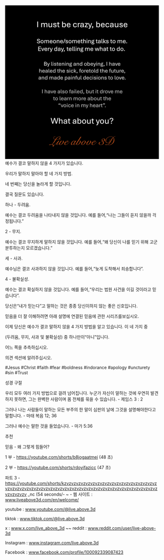 ![Video cover image](../cover.jpg)
예수가 결코 말하지 않을 4 가지가 있습니다.

우리가 말하지 말아야 할 네 가지 방법.

네 번째는 당신을 놀라게 할 것입니다.

결국 질문도 있습니다.

하나 - 두려움.

예수는 결코 두려움을 나타내지 않을 것입니다. 예를 들어,“나는 그들이 듣지 않을까 걱정됩니다.”

2 - 무지.

예수는 결코 무지하게 말하지 않을 것입니다. 예를 들어,“왜 당신이 나를 믿기 위해 고군분투하는지 모르겠습니다.”

세 - 사과.

예수님은 결코 사과하지 않을 것입니다. 예를 들어,“늦게 도착해서 죄송합니다”.

4 - 불확실성.

예수는 결코 확실하지 않을 것입니다. 예를 들어,“우리는 법원 사건을 이길 것이라고 믿습니다”.

당신은“내가 믿는다”고 말하는 것은 종종 당신이하지 않는 좋은 신호입니다.

믿음을 더 잘 이해하려면 아래 설명에 연결된 믿음에 관한 시리즈를보십시오.

이제 당신은 예수가 결코 말하지 않을 4 가지 방법을 알고 있습니다. 이 네 가지 중

(두려움, 무지, 사과 및 불확실성) 중 하나만이“아니”입니다.

어느 쪽을 추측하십시오.

의견 섹션에 알려주십시오.


#Jesus #Christ #faith #fear #boldness #indorance #apology #uncturety #sin #Trust


성경 구절

우리 모두 여러 가지 방법으로 걸려 넘어집니다. 누군가 자신이 말하는 것에 우연히 발견하지 못하면, 그는 완벽한 사람이며 몸 전체를 묶을 수 있습니다. - 제임스 3 : 2

그러나 나는 사람들이 말하는 모든 부주의 한 말이 심판의 날에 그것을 설명해야한다고 말합니다. - 마태 복음 12; 36

그러나 예수는 말한 것을 들었습니다. - 마가 5:36


추천

믿음 - 왜 그렇게 힘들어?

1 부 - https://youtube.com/shorts/b8jogaatmei (48 초)

2 부 - https://youtube.com/shorts/rdoyifazicc (47 초)

파트 3 -https://youtube.com/shorts/kzvzvzvzvzvzvzvzvzvzvzvzvzvzvzvzvzvzvzvzvzvzvzvzvzvzvzvzvzvzvzvzvzvzvzvzvzvzvzvzvzvzvzvzvzvzvzvzvzvzvzvzvzvzvzvzv _nc (54 seconds/- ~ - 웹 사이트 : www.liveabove3d.com/en/welcome/


youtube : www.youtube.com/@live.above.3d

tiktok : www.tiktok.com/@live.above.3d

x : www.x.com/live_above_3d ~~ reddit : www.reddit.com/user/live-above-3d

Instagram : www.instagram.com/live.above.3d

Facebook : www.facebook.com/profile/100092339087423


